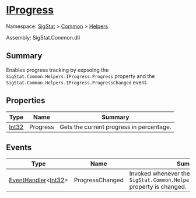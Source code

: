 # [IProgress](./IProgress.md)

Namespace: [SigStat]() > [Common](./../README.md) > [Helpers](./README.md)

Assembly: SigStat.Common.dll

## Summary
Enables progress tracking by expsoing the `SigStat.Common.Helpers.IProgress.Progress` property and the `SigStat.Common.Helpers.IProgress.ProgressChanged` event.

## Properties

| Type | Name | Summary | 
| --- | --- | --- | 
| [Int32](https://docs.microsoft.com/en-us/dotnet/api/System.Int32) | Progress | Gets the current progress in percentage. | 


## Events

| Type | Name | Summary | 
| --- | --- | --- | 
| [EventHandler](https://docs.microsoft.com/en-us/dotnet/api/System.EventHandler-1)\<[Int32](https://docs.microsoft.com/en-us/dotnet/api/System.Int32)> | ProgressChanged | Invoked whenever the `SigStat.Common.Helpers.IProgress.Progress` property is changed. | 


